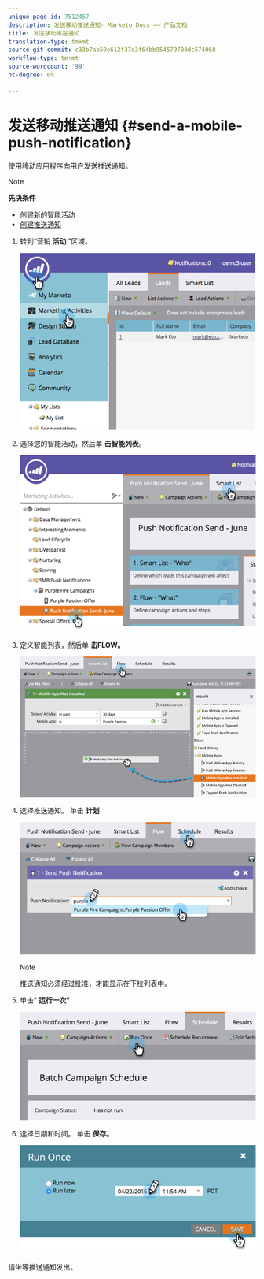 ```yaml
---
unique-page-id: 7512457
description: 发送移动推送通知- Marketo Docs —— 产品文档
title: 发送移动推送通知
translation-type: tm+mt
source-git-commit: c33b7ab59e612f37d3f64bb954579700dc574068
workflow-type: tm+mt
source-wordcount: '99'
ht-degree: 0%

---
```



# 发送移动推送通知 {#send-a-mobile-push-notification}

使用移动应用程序向用户发送推送通知。

>[!NOTE]
>
>**先决条件**
>
>* [创建新的智能活动](../../../product-docs/core-marketo-concepts/smart-campaigns/creating-a-smart-campaign/create-a-new-smart-campaign.md)
>* [创建推送通知](create-a-push-notification.md)

>



1. 转到“营销 **活动** ”区域。

   ![](assets/image2015-4-22-18-3a31-3a54.png)

1. 选择您的智能活动，然后单 **击智能列表**。

   ![](assets/image2015-4-23-17-3a57-3a46.png)

1. 定义智能列表，然后单 **击FLOW。**

   ![](assets/image2015-4-22-18-3a33-3a13.png)

1. 选择推送通知。 单击 **计划**

   ![](assets/image2015-4-22-18-3a33-3a38.png)

   >[!NOTE]
   >
   >推送通知必须经过批准，才能显示在下拉列表中。

1. 单击“ **运行一次”**

   ![](assets/image2015-4-23-18-3a0-3a54.png)

1. 选择日期和时间。 单击 **保存。**

   ![](assets/image2015-4-23-18-3a1-3a33.png)

请坐等推送通知发出。